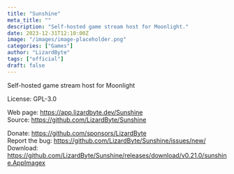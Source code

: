 ```yaml
---
title: "Sunshine"
meta_title: ""
description: "Self-hosted game stream host for Moonlight."
date: 2023-12-31T12:10:00Z
image: "/images/image-placeholder.png"
categories: ["Games"]
author: "LizardByte"
tags: ["official"]
draft: false
---
```


Self-hosted game stream host for Moonlight

License: GPL-3.0

Web page: https://app.lizardbyte.dev/Sunshine  
Source: https://github.com/LizardByte/Sunshine

Donate: https://github.com/sponsors/LizardByte  
Report the bug: https://github.com/LizardByte/Sunshine/issues/new/  
Download: https://github.com/LizardByte/Sunshine/releases/download/v0.21.0/sunshine.AppImagex
